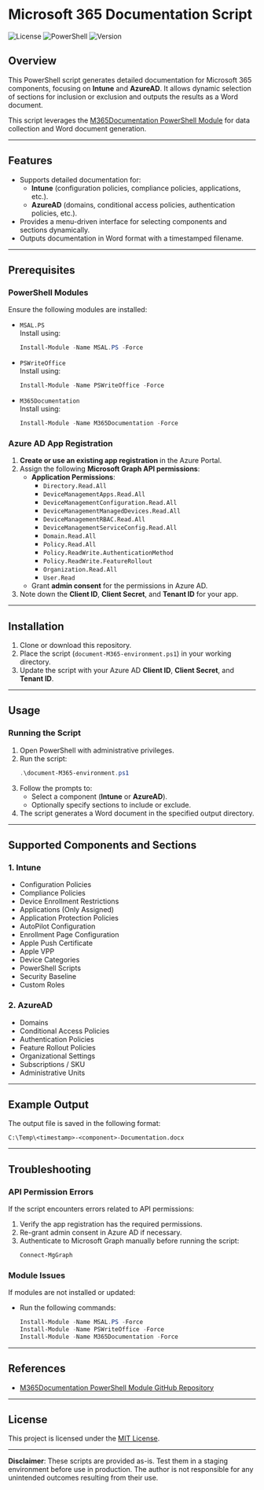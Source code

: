 
# Microsoft 365 Documentation Script

![License](https://img.shields.io/badge/license-MIT-blue.svg)
![PowerShell](https://img.shields.io/badge/powershell-7-blue.svg)
![Version](https://img.shields.io/badge/version-1.0.0-green.svg)

## Overview
This PowerShell script generates detailed documentation for Microsoft 365 components, focusing on **Intune** and **AzureAD**. It allows dynamic selection of sections for inclusion or exclusion and outputs the results as a Word document.

This script leverages the [M365Documentation PowerShell Module](https://github.com/ThomasKur/M365Documentation) for data collection and Word document generation.

---

## Features
- Supports detailed documentation for:
  - **Intune** (configuration policies, compliance policies, applications, etc.).
  - **AzureAD** (domains, conditional access policies, authentication policies, etc.).
- Provides a menu-driven interface for selecting components and sections dynamically.
- Outputs documentation in Word format with a timestamped filename.

---

## Prerequisites

### **PowerShell Modules**
Ensure the following modules are installed:
- `MSAL.PS`  
  Install using:
  ```powershell
  Install-Module -Name MSAL.PS -Force
  ```
- `PSWriteOffice`  
  Install using:
  ```powershell
  Install-Module -Name PSWriteOffice -Force
  ```
- `M365Documentation`  
  Install using:
  ```powershell
  Install-Module -Name M365Documentation -Force
  ```

### **Azure AD App Registration**
1. **Create or use an existing app registration** in the Azure Portal.
2. Assign the following **Microsoft Graph API permissions**:
   - **Application Permissions**:
     - `Directory.Read.All`
     - `DeviceManagementApps.Read.All`
     - `DeviceManagementConfiguration.Read.All`
     - `DeviceManagementManagedDevices.Read.All`
     - `DeviceManagementRBAC.Read.All`
     - `DeviceManagementServiceConfig.Read.All`
     - `Domain.Read.All`
     - `Policy.Read.All`
     - `Policy.ReadWrite.AuthenticationMethod`
     - `Policy.ReadWrite.FeatureRollout`
     - `Organization.Read.All`
     - `User.Read`
   - Grant **admin consent** for the permissions in Azure AD.
3. Note down the **Client ID**, **Client Secret**, and **Tenant ID** for your app.

---

## Installation
1. Clone or download this repository.
2. Place the script (`document-M365-environment.ps1`) in your working directory.
3. Update the script with your Azure AD **Client ID**, **Client Secret**, and **Tenant ID**.

---

## Usage

### **Running the Script**
1. Open PowerShell with administrative privileges.
2. Run the script:
   ```powershell
   .\document-M365-environment.ps1
   ```
3. Follow the prompts to:
   - Select a component (**Intune** or **AzureAD**).
   - Optionally specify sections to include or exclude.
4. The script generates a Word document in the specified output directory.

---

## Supported Components and Sections

### **1. Intune**
- Configuration Policies
- Compliance Policies
- Device Enrollment Restrictions
- Applications (Only Assigned)
- Application Protection Policies
- AutoPilot Configuration
- Enrollment Page Configuration
- Apple Push Certificate
- Apple VPP
- Device Categories
- PowerShell Scripts
- Security Baseline
- Custom Roles

### **2. AzureAD**
- Domains
- Conditional Access Policies
- Authentication Policies
- Feature Rollout Policies
- Organizational Settings
- Subscriptions / SKU
- Administrative Units

---

## Example Output
The output file is saved in the following format:
```
C:\Temp\<timestamp>-<component>-Documentation.docx
```

---

## Troubleshooting
### **API Permission Errors**
If the script encounters errors related to API permissions:
1. Verify the app registration has the required permissions.
2. Re-grant admin consent in Azure AD if necessary.
3. Authenticate to Microsoft Graph manually before running the script:
   ```powershell
   Connect-MgGraph
   ```

### **Module Issues**
If modules are not installed or updated:
- Run the following commands:
  ```powershell
  Install-Module -Name MSAL.PS -Force
  Install-Module -Name PSWriteOffice -Force
  Install-Module -Name M365Documentation -Force
  ```

---

## References
- [M365Documentation PowerShell Module GitHub Repository](https://github.com/ThomasKur/M365Documentation)

---

## License

This project is licensed under the [MIT License](https://opensource.org/licenses/MIT).

---

**Disclaimer**: These scripts are provided as-is. Test them in a staging environment before use in production. The author is not responsible for any unintended outcomes resulting from their use.

